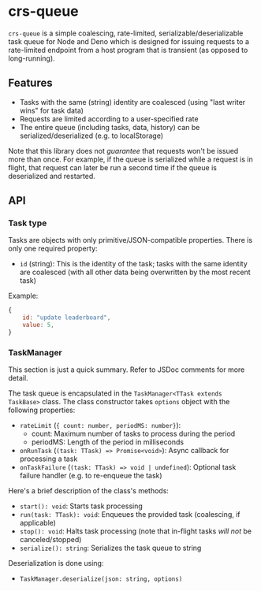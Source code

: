# crs-queue
`crs-queue` is a simple coalescing, rate-limited, serializable/deserializable task queue for Node and Deno which is designed for issuing requests to a rate-limited endpoint from a host program that is transient (as opposed to long-running).

## Features

* Tasks with the same (string) identity are coalesced (using "last writer wins" for task data)
* Requests are limited according to a user-specified rate
* The entire queue (including tasks, data, history) can be serialized/deserialized (e.g. to localStorage)

Note that this library does not *guarantee* that requests won't be issued more than once. For example, if the queue is serialized while a request is in flight, that request can later be run a second time if the queue is deserialized and restarted.

## API
### Task type
Tasks are objects with only primitive/JSON-compatible properties. There is only one required property:

* `id` (string): This is the identity of the task; tasks with the same identity are coalesced (with all other data being overwritten by the most recent task)

Example:

```js
{
    id: "update leaderboard",
    value: 5,
}
```

### TaskManager
This section is just a quick summary. Refer to JSDoc comments for more detail.

The task queue is encapsulated in the `TaskManager<TTask extends TaskBase>` class. The class constructor takes `options` object with the following properties:

* `rateLimit` (`{ count: number, periodMS: number}`):
  * count: Maximum number of tasks to process during the period
  * periodMS: Length of the period in milliseconds
* `onRunTask` (`(task: TTask) => Promise<void>`): Async callback for processing a task
* `onTaskFailure` (`(task: TTask) => void | undefined`): Optional task failure handler (e.g. to re-enqueue the task)

Here's a brief description of the class's methods:

* `start(): void`: Starts task processing
* `run(task: TTask): void`: Enqueues the provided task (coalescing, if applicable)
* `stop(): void`: Halts task processing (note that in-flight tasks *will not* be canceled/stopped)
* `serialize(): string`: Serializes the task queue to string

Deserialization is done using:

* `TaskManager.deserialize(json: string, options)`
